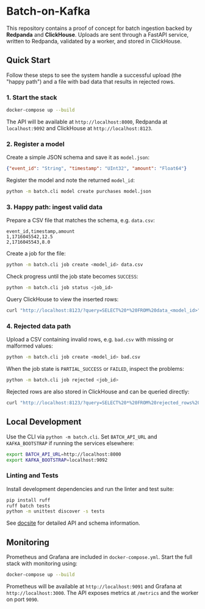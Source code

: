 # Batch-on-Kafka

This repository contains a proof of concept for batch ingestion backed by **Redpanda** and **ClickHouse**. Uploads are sent through a FastAPI service, written to Redpanda, validated by a worker, and stored in ClickHouse.

## Quick Start

Follow these steps to see the system handle a successful upload (the "happy path") and a file with bad data that results in rejected rows.

### 1. Start the stack

```bash
docker-compose up --build
```

The API will be available at `http://localhost:8000`, Redpanda at `localhost:9092` and ClickHouse at `http://localhost:8123`.

### 2. Register a model

Create a simple JSON schema and save it as `model.json`:

```json
{"event_id": "String", "timestamp": "UInt32", "amount": "Float64"}
```

Register the model and note the returned `model_id`:

```bash
python -m batch.cli model create purchases model.json
```

### 3. Happy path: ingest valid data

Prepare a CSV file that matches the schema, e.g. `data.csv`:

```csv
event_id,timestamp,amount
1,1716045542,12.5
2,1716045543,8.0
```

Create a job for the file:

```bash
python -m batch.cli job create <model_id> data.csv
```

Check progress until the job state becomes `SUCCESS`:

```bash
python -m batch.cli job status <job_id>
```

Query ClickHouse to view the inserted rows:

```bash
curl "http://localhost:8123/?query=SELECT%20*%20FROM%20data_<model_id>"
```

### 4. Rejected data path

Upload a CSV containing invalid rows, e.g. `bad.csv` with missing or malformed values:

```bash
python -m batch.cli job create <model_id> bad.csv
```

When the job state is `PARTIAL_SUCCESS` or `FAILED`, inspect the problems:

```bash
python -m batch.cli job rejected <job_id>
```

Rejected rows are also stored in ClickHouse and can be queried directly:

```bash
curl "http://localhost:8123/?query=SELECT%20*%20FROM%20rejected_rows%20WHERE%20job_id='<job_id>'"
```

## Local Development

Use the CLI via `python -m batch.cli`. Set `BATCH_API_URL` and `KAFKA_BOOTSTRAP` if running the services elsewhere:

```bash
export BATCH_API_URL=http://localhost:8000
export KAFKA_BOOTSTRAP=localhost:9092
```

### Linting and Tests

Install development dependencies and run the linter and test suite:

```bash
pip install ruff
ruff batch tests
python -m unittest discover -s tests
```

See [docsite](./docsite) for detailed API and schema information.

## Monitoring

Prometheus and Grafana are included in `docker-compose.yml`.
Start the full stack with monitoring using:

```bash
docker-compose up --build
```

Prometheus will be available at `http://localhost:9091` and Grafana at `http://localhost:3000`.
The API exposes metrics at `/metrics` and the worker on port `9090`.

